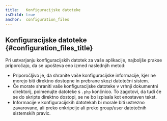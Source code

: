 ```yaml
---
title:   Konfiguracijske datoteke
isChild: true
anchor:  configuration_files
---
```


## Konfiguracijske datoteke {#configuration_files_title}

Pri ustvarjanju konfiguracijskih datotek za vaše aplikacije, najboljše prakse priporočajo, da se upošteva eno izmed
naslednjih metod:

- Priporočljivo je, da shranite vaše konfiguracijske informacije, kjer ne morejo biti direktno dostopne in prebrane skozi
datotečni sistem.
- Če morate shraniti vaše konfiguracijske datoteke v vrhnji dokumentni direktorij, poimenujte datoteke s `.php` končnico. To
zagotovi, da tudi če se do skripte direktno dostopi, se ne bo izpisala kot enostaven tekst.
- Informacije v konfiguracijskih datotekah bi morale biti ustrezno zavarovane, ali preko enkripcije ali preko group/user datotečnih
sistemskih pravic.
